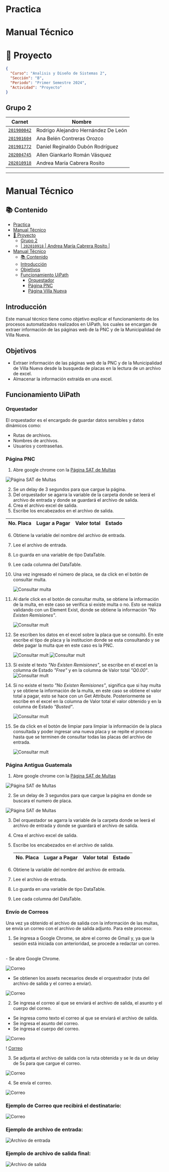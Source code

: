 # Practica

# Manual Técnico

# 📱 Proyecto
```json
{
  "Curso": "Analisis y Diseño de Sistemas 2",
  "Sección": "B",
  "Periodo": "Primer Semestre 2024",
  "Actividad": "Proyecto"
}
```

## Grupo 2
| Carnet | Nombre |
| ------ | ------ |
| [`201900042`](https://github.com/rodrialeh01) | Rodrigo Alejandro Hernández De León | 
| [`201901604`](https://github.com/BelenContrerasOrozco) | Ana Belén Contreras Orozco |
| [`201901772`](https://github.com/DanielDubonDR) | Daniel Reginaldo Dubón Rodríguez |
| [`202004745`](https://github.com/Allenrovas) | Allen Giankarlo Román Vásquez |
| [`202010918`](https://github.com/AndreaCabrera01) | Andrea María Cabrera Rosito |
---

# Manual Técnico

## 📚 Contenido

- [Practica](#practica)
- [Manual Técnico](#manual-técnico)
- [📱 Proyecto](#-proyecto)
  - [Grupo 2](#grupo-2)
  - [| `202010918` | Andrea María Cabrera Rosito |](#-202010918--andrea-maría-cabrera-rosito-)
- [Manual Técnico](#manual-técnico-1)
  - [📚 Contenido](#-contenido)
  - [Introducción](#introducción)
  - [Objetivos](#objetivos)
  - [Funcionamiento UiPath](#funcionamiento-uipath)
    - [Orquestador](#orquestador)
    - [Página PNC](#página-pnc)
    - [Página Villa Nueva](#página-villa-nueva)

## Introducción

Este manual técnico tiene como objetivo explicar el funcionamiento de los procesos automatizados realizados en UiPath, los cuales se encargan de extraer información de las páginas web de la PNC y de la Municipalidad de Villa Nueva.

## Objetivos

- Extraer información de las páginas web de la PNC y de la Municipalidad de Villa Nueva desde la busqueda de placas en la lectura de un archivo de excel.
- Almacenar la información extraída en una excel.

## Funcionamiento UiPath

### Orquestador

El orquestador es el encargado de guardar datos sensibles y datos dinámicos como:
- Rutas de archivos.
- Nombres de archivos.
- Usuarios y contraseñas.

### Página PNC

1. Abre google chrome con la [Página SAT de Multas](https://portal.sat.gob.gt/portal/multas/)

![Página SAT de Multas](./img/img1.png)

2. Se un delay de 3 segundos para que cargue la página.
3. Del orquestador se agarra la variable de la carpeta donde se leerá el archivo de entrada y donde se guardará el archivo de salida.
4. Crea el archivo excel de salida.
5. Escribe los encabezados en el archivo de salida.

  | No. Placa | Lugar a Pagar | Valor total | Estado |
  | --------- | ------------- | ----------- | ------ |
6. Obtiene la variable del nombre del archivo de entrada.
7. Lee el archivo de entrada.
8. Lo guarda en una variable de tipo DataTable.
9. Lee cada columna del DataTable.
10. Una vez ingresado el número de placa, se da click en el botón de consultar multa.
    
    ![Consultar multa](./img/11.png)

11. Al darle click en el botón de consultar multa, se obtiene la información de la multa, en este caso se verifica si existe multa o no. Esto se realiza validando con un Element Exist, donde se obtiene la información *"No Existen Remisiones"*.

    ![Consultar mult](./img/12.png)

12. Se escriben los datos en el excel sobre la placa que se consultó. En este escribe el tipo de placa y la institucion donde se esta consultando y se debe pagar la multa que en este caso es la PNC.

    ![Consultar mult](./img/13.png)
    ![Consultar mult](./img/14.png)

13. Si existe el texto *"No Existen Remisiones"*, se escribe en el excel en la columna de Estado *"Free"* y en la columna de Valor total *"Q0.00"*.
    ![Consultar mult](./img/17.png)

14. Si no existe el texto *"No Existen Remisiones"*, significa que si hay multa y se obtiene la información de la multa, en este caso se obtiene el valor total a pagar, esto se hace con un Get Attribute. Posteriormente se escribe en el excel en la columna de Valor total el valor obtenido y en la columna de Estado *"Busted"*.
    
    ![Consultar mult](./img/15.png)

15. Se da click en el botón de limpiar para limpiar la información de la placa consultada y poder ingresar una nueva placa y se repite el proceso hasta que se terminen de consultar todas las placas del archivo de entrada.

    ![Consultar mult](./img/16.png)

### Página Antigua Guatemala

1. Abre google chrome con la [Página SAT de Multas](https://portal.sat.gob.gt/portal/multas/)

![Página SAT de Multas](./img/img1.png)

2. Se un delay de 3 segundos para que cargue la página en donde se buscara el numero de placa.

![Página SAT de Multas](./img/img2.png)

3. Del orquestador se agarra la variable de la carpeta donde se leerá el archivo de entrada y donde se guardará el archivo de salida.

4. Crea el archivo excel de salida.

5. Escribe los encabezados en el archivo de salida.

    | No. Placa | Lugar a Pagar | Valor total | Estado |
    | --------- | ------------- | ----------- | ------ |


6. Obtiene la variable del nombre del archivo de entrada.
7. Lee el archivo de entrada.
8. Lo guarda en una variable de tipo DataTable.
9. Lee cada columna del DataTable.

### Envío de Correos

Una vez ya obtenido el archivo de salida con la información de las multas, se envía un correo con el archivo de salida adjunto. Para este proceso:

1. Se ingresa a Google Chrome, se abre el correo de Gmail y, ya que la sesión está iniciada con anterioridad, se procede a redactar un correo.
<br>
  - Se abre Google Chrome.

![Correo](./img/C1.png)

  - Se obtienen los assets necesarios desde el orquestrador (ruta del archivo de salida y el correo a enviar).

![Correo](./img/C2.png)



2. Se ingresa el correo al que se enviará el archivo de salida, el asunto y el cuerpo del correo.
  - Se ingresa como texto el correo al que se enviará el archivo de salida.
  - Se ingresa el asunto del correo.
  - Se ingresa el cuerpo del correo.

![Correo](./img/C3.png)

! [Correo](./img/C4.png)

3. Se adjunta el archivo de salida con la ruta obtenida y se le da un delay de 5s para que cargue el correo.
  
![Correo](./img/C5.png)

4. Se envía el correo.
  
![Correo](./img/C6.png)

### Ejemplo de Correo que recibirá el destinatario:

![Correo](./img/C7.png)

### Ejemplo de archivo de entrada:

![Archivo de entrada](./img/C9.png)

### Ejemplo de archivo de salida final:

![Archivo de salida](./img/C10.png)